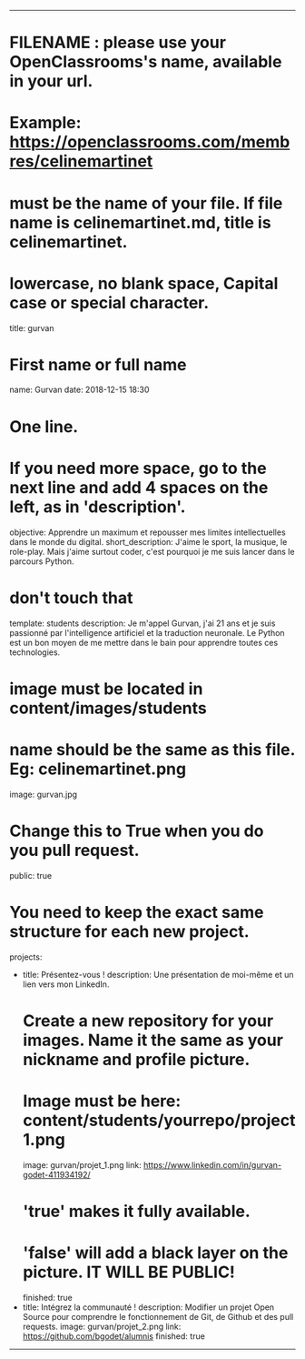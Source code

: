 ---

# FILENAME : please use your OpenClassrooms's name, available in your url.
# Example: https://openclassrooms.com/membres/celinemartinet
# must be the name of your file. If file name is celinemartinet.md, title is celinemartinet.
# lowercase, no blank space, Capital case or special character.
title: gurvan

# First name or full name
name: Gurvan
date: 2018-12-15 18:30

# One line.
# If you need more space, go to the next line and add 4 spaces on the left, as in 'description'.
objective: Apprendre un maximum et repousser mes limites intellectuelles dans le monde du digital.
short_description: J'aime le sport, la musique, le role-play. Mais j'aime surtout coder, c'est pourquoi je me suis lancer dans le parcours Python.

# don't touch that
template: students
description:
    Je m'appel Gurvan, j'ai 21 ans et je suis passionné par l'intelligence artificiel et la traduction neuronale. Le Python est un bon moyen de me mettre dans le bain pour apprendre toutes ces technologies.

# image must be located in content/images/students
# name should be the same as this file. Eg: celinemartinet.png
image: gurvan.jpg

# Change this to True when you do you pull request.
public: true

# You need to keep the exact same structure for each new project.
projects:
  - title: Présentez-vous !
    description: Une présentation de moi-même et un lien vers mon LinkedIn.
    # Create a new repository for your images. Name it the same as your nickname and profile picture.
    # Image must be here: content/students/yourrepo/project1.png
    image: gurvan/projet_1.png
    link: https://www.linkedin.com/in/gurvan-godet-411934192/
    # 'true' makes it fully available.
    # 'false' will add a black layer on the picture. IT WILL BE PUBLIC!
    finished: true
  - title: Intégrez la communauté !
    description: Modifier un projet Open Source pour comprendre le fonctionnement de Git, de Github et des pull requests. 
    image: gurvan/projet_2.png
    link: https://github.com/bgodet/alumnis
    finished: true
---
